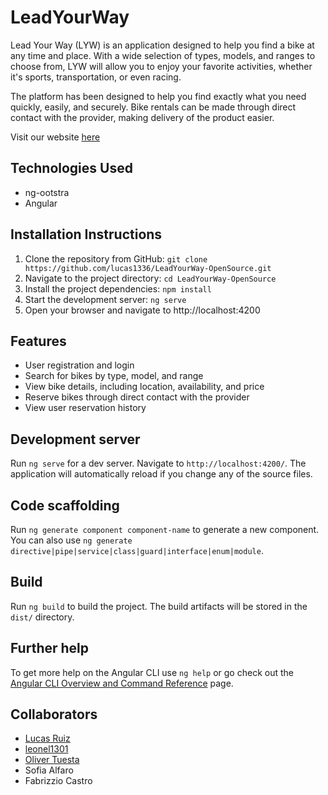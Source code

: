 # LeadYourWay

Lead Your Way (LYW) is an application designed to help you find a bike at any time and place. With a wide selection of types, models, and ranges to choose from, LYW will allow you to enjoy your favorite activities, whether it's sports, transportation, or even racing.

The platform has been designed to help you find exactly what you need quickly, easily, and securely. Bike rentals can be made through direct contact with the provider, making delivery of the product easier.

Visit our website [here](https://lead-your-way-opensource.web.app/home)

## Technologies Used

- ng-ootstra
- Angular

## Installation Instructions

1. Clone the repository from GitHub: `git clone https://github.com/lucas1336/LeadYourWay-OpenSource.git`
2. Navigate to the project directory: `cd LeadYourWay-OpenSource`
3. Install the project dependencies: `npm install`
4. Start the development server: `ng serve`
5. Open your browser and navigate to http://localhost:4200

## Features

- User registration and login
- Search for bikes by type, model, and range
- View bike details, including location, availability, and price
- Reserve bikes through direct contact with the provider
- View user reservation history

## Development server

Run `ng serve` for a dev server. Navigate to `http://localhost:4200/`. The application will automatically reload if you change any of the source files.

## Code scaffolding

Run `ng generate component component-name` to generate a new component. You can also use `ng generate directive|pipe|service|class|guard|interface|enum|module`.

## Build

Run `ng build` to build the project. The build artifacts will be stored in the `dist/` directory.

## Further help

To get more help on the Angular CLI use `ng help` or go check out the [Angular CLI Overview and Command Reference](https://angular.io/cli) page.

## Collaborators

- [Lucas Ruiz](https://github.com/lucas1336/)
- [leonel1301](https://github.com/leonel1301)
- [Oliver Tuesta](https://github.com/oliverTuesta)
- Sofia Alfaro
- Fabrizzio Castro
